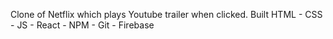 Clone of Netflix which plays Youtube trailer when clicked.
Built HTML - CSS - JS - React - NPM - Git - Firebase
